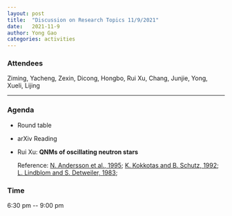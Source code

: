 ```yaml
---
layout: post
title:  "Discussion on Research Topics 11/9/2021"
date:   2021-11-9
author: Yong Gao
categories: activities
---
```



### Attendees

Ziming, Yacheng, Zexin, Dicong,  Hongbo, Rui Xu, Chang, Junjie, Yong, Xueli, Lijing

---

### Agenda

- Round table

- arXiv Reading

- Rui Xu:  **QNMs of oscillating neutron stars**

  Reference: [N. Andersson et al., 1995](https://ui.adsabs.harvard.edu/abs/1995MNRAS.274.1039A/abstract); 
  [K. Kokkotas and B. Schutz, 1992](https://ui.adsabs.harvard.edu/abs/1992MNRAS.255..119K/abstract#:~:text=A);
  [L. Lindblom and S. Detweiler, 1983](https://ui.adsabs.harvard.edu/abs/1995MNRAS.274.1039A/abstract); 



  


### Time

6:30 pm -- 9:00 pm
